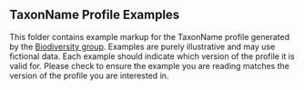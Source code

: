 ## TaxonName Profile Examples

This folder contains example markup for the TaxonName profile generated by the [Biodiversity group](http://bioschemas.org/groups/Biodiversity/).
Examples are purely illustrative and may use fictional data. Each example should
indicate which version of the profile it is valid for. Please check to ensure the example
you are reading matches the version of the profile you are interested in.
